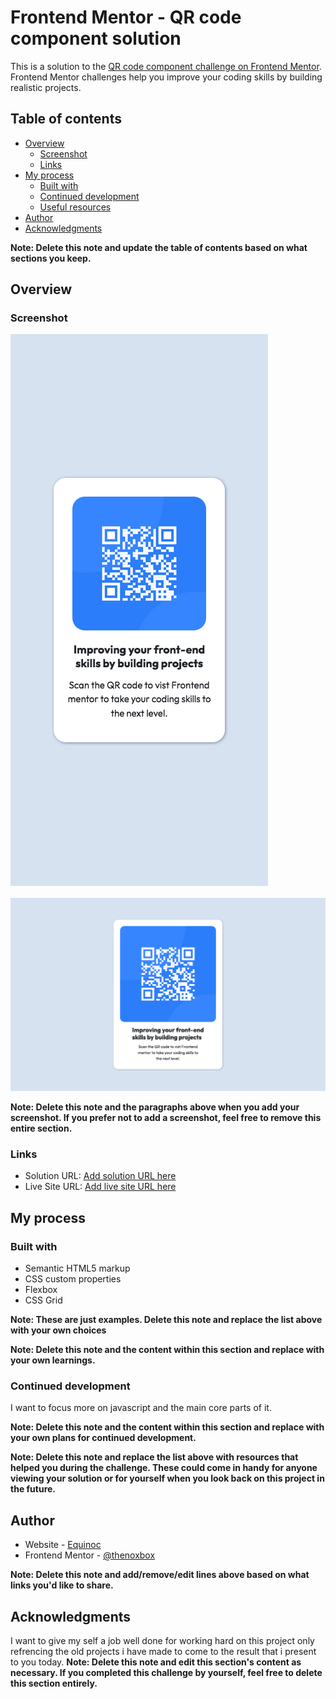 # Frontend Mentor - QR code component solution

This is a solution to the [QR code component challenge on Frontend Mentor](https://www.frontendmentor.io/challenges/qr-code-component-iux_sIO_H). Frontend Mentor challenges help you improve your coding skills by building realistic projects. 

## Table of contents

- [Overview](#overview)
  - [Screenshot](#screenshot)
  - [Links](#links)
- [My process](#my-process)
  - [Built with](#built-with)
  - [Continued development](#continued-development)
  - [Useful resources](#useful-resources)
- [Author](#author)
- [Acknowledgments](#acknowledgments)

**Note: Delete this note and update the table of contents based on what sections you keep.**

## Overview

### Screenshot

![](/Screenshot%202024-04-04%20at%2008-13-18%20Frontend%20Mentor%20QR%20code%20component.png)

![](/Screenshot%202024-04-04%20at%2008-13-46%20Frontend%20Mentor%20QR%20code%20component.png)


**Note: Delete this note and the paragraphs above when you add your screenshot. If you prefer not to add a screenshot, feel free to remove this entire section.**

### Links

- Solution URL: [Add solution URL here](https://your-solution-url.com)
- Live Site URL: [Add live site URL here](https://your-live-site-url.com)

## My process

### Built with

- Semantic HTML5 markup
- CSS custom properties
- Flexbox
- CSS Grid

**Note: These are just examples. Delete this note and replace the list above with your own choices**



**Note: Delete this note and the content within this section and replace with your own learnings.**

### Continued development
I want to focus more on javascript and the main core parts of it.

**Note: Delete this note and the content within this section and replace with your own plans for continued development.**


**Note: Delete this note and replace the list above with resources that helped you during the challenge. These could come in handy for anyone viewing your solution or for yourself when you look back on this project in the future.**

## Author

- Website - [Equinoc](https://equinoc.vercel.app)
- Frontend Mentor - [@thenoxbox](https://www.frontendmentor.io/profile/thenoxbox)

**Note: Delete this note and add/remove/edit lines above based on what links you'd like to share.**

## Acknowledgments

I want to give my self a job well done for working hard on this project only refrencing the old projects i have made to come to the result that i present to you today.
**Note: Delete this note and edit this section's content as necessary. If you completed this challenge by yourself, feel free to delete this section entirely.**
